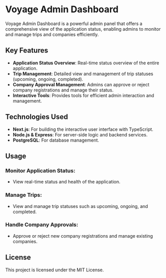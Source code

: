 # Voyage Admin Dashboard

Voyage Admin Dashboard is a powerful admin panel that offers a comprehensive view of the application status, enabling admins to monitor and manage trips and companies efficiently.

## Key Features

- **Application Status Overview**: Real-time status overview of the entire application.
- **Trip Management**: Detailed view and management of trip statuses (upcoming, ongoing, completed).
- **Company Approval Management**: Admins can approve or reject company registrations and manage their status.
- **Interactive Tools**: Provides tools for efficient admin interaction and management.

## Technologies Used

- **Next.js**: For building the interactive user interface with TypeScript.
- **Node.js & Express**: For server-side logic and backend services.
- **PostgreSQL**: For database management.

## Usage

### Monitor Application Status:
- View real-time status and health of the application.

### Manage Trips:
- View and manage trip statuses such as upcoming, ongoing, and completed.

### Handle Company Approvals:
- Approve or reject new company registrations and manage existing companies.

## License

This project is licensed under the MIT License.
